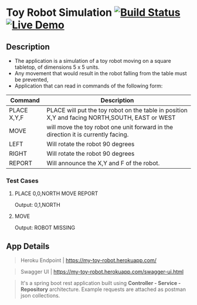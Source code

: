 
# Toy Robot Simulation [![Build Status](https://travis-ci.org/ankurgoel92/toy-robot.svg?branch=master)](https://travis-ci.org/ankurgoel92/toy-robot) [![Live Demo](https://img.shields.io/badge/demo-online-green.svg)](https://my-toy-robot.herokuapp.com/swagger-ui.html)


## Description
- The application is a simulation of a toy robot moving on a square tabletop, of dimensions 5 x 5 units.
- Any movement that would result in the robot falling from the table must
be prevented,
- Application that can read in commands of the following form:

Command | Description
-------- | -----
PLACE X,Y,F| PLACE will put the toy robot on the table in position X,Y and facing NORTH,SOUTH, EAST or WEST
MOVE|will move the toy robot one unit forward in the direction it is currently facing.
LEFT|Will rotate the robot 90 degrees
RIGHT|Will rotate the robot 90 degrees
REPORT|Will announce the X,Y and F of the robot.

### Test Cases
1.
	PLACE 0,0,NORTH
	MOVE
	REPORT

	Output: 0,1,NORTH

2.
	MOVE

	Output: ROBOT MISSING

## App Details

> Heroku Endpoint | https://my-toy-robot.herokuapp.com/

> Swagger UI |  https://my-toy-robot.herokuapp.com/swagger-ui.html

> It's a spring boot rest application built using **Controller - Service - Repository** architecture.
Example requests are attached as postman json collections.
